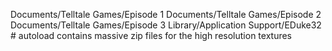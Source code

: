 Documents/Telltale Games/Episode 1
Documents/Telltale Games/Episode 2
Documents/Telltale Games/Episode 3
Library/Application Support/EDuke32 # autoload contains massive zip files for the high resolution textures
